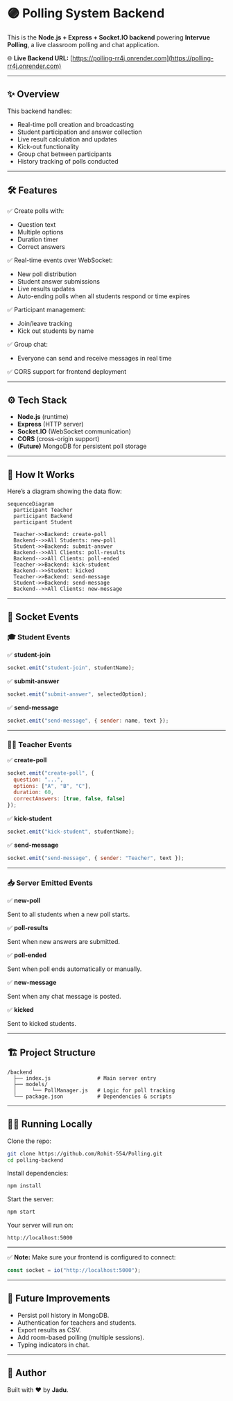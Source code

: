 # 🟣 Polling System Backend

This is the **Node.js + Express + Socket.IO backend** powering **Intervue Polling**, a live classroom polling and chat application.

🌐 **Live Backend URL:**
[https://polling-rr4j.onrender.com](https://polling-rr4j.onrender.com)

---

## ✨ Overview

This backend handles:

* Real-time poll creation and broadcasting
* Student participation and answer collection
* Live result calculation and updates
* Kick-out functionality
* Group chat between participants
* History tracking of polls conducted

---

## 🛠️ Features

✅ Create polls with:

* Question text
* Multiple options
* Duration timer
* Correct answers

✅ Real-time events over WebSocket:

* New poll distribution
* Student answer submissions
* Live results updates
* Auto-ending polls when all students respond or time expires

✅ Participant management:

* Join/leave tracking
* Kick out students by name

✅ Group chat:

* Everyone can send and receive messages in real time

✅ CORS support for frontend deployment

---

## ⚙️ Tech Stack

* **Node.js** (runtime)
* **Express** (HTTP server)
* **Socket.IO** (WebSocket communication)
* **CORS** (cross-origin support)
* **(Future)** MongoDB for persistent poll storage

---

## 🧩 How It Works

Here’s a diagram showing the data flow:

```mermaid
sequenceDiagram
  participant Teacher
  participant Backend
  participant Student

  Teacher->>Backend: create-poll
  Backend-->>All Students: new-poll
  Student->>Backend: submit-answer
  Backend-->>All Clients: poll-results
  Backend-->>All Clients: poll-ended
  Teacher->>Backend: kick-student
  Backend-->>Student: kicked
  Teacher->>Backend: send-message
  Student->>Backend: send-message
  Backend-->>All Clients: new-message
```

---

## 📡 Socket Events

### 🎓 Student Events

✅ **student-join**

```javascript
socket.emit("student-join", studentName);
```

✅ **submit-answer**

```javascript
socket.emit("submit-answer", selectedOption);
```

✅ **send-message**

```javascript
socket.emit("send-message", { sender: name, text });
```

---

### 👩‍🏫 Teacher Events

✅ **create-poll**

```javascript
socket.emit("create-poll", {
  question: "...",
  options: ["A", "B", "C"],
  duration: 60,
  correctAnswers: [true, false, false]
});
```

✅ **kick-student**

```javascript
socket.emit("kick-student", studentName);
```

✅ **send-message**

```javascript
socket.emit("send-message", { sender: "Teacher", text });
```

---

### 📥 Server Emitted Events

✅ **new-poll**

Sent to all students when a new poll starts.

✅ **poll-results**

Sent when new answers are submitted.

✅ **poll-ended**

Sent when poll ends automatically or manually.

✅ **new-message**

Sent when any chat message is posted.

✅ **kicked**

Sent to kicked students.

---

## 🏗️ Project Structure

```
/backend
  ├── index.js               # Main server entry
  ├── models/
  │     └── PollManager.js   # Logic for poll tracking
  └── package.json           # Dependencies & scripts
```

---

## 🏃‍♂️ Running Locally

Clone the repo:

```bash
git clone https://github.com/Rohit-554/Polling.git
cd polling-backend
```

Install dependencies:

```bash
npm install
```

Start the server:

```bash
npm start
```

Your server will run on:

```
http://localhost:5000
```

---

✅ **Note:**
Make sure your frontend is configured to connect:

```javascript
const socket = io("http://localhost:5000");
```

---


## 🚧 Future Improvements

* Persist poll history in MongoDB.
* Authentication for teachers and students.
* Export results as CSV.
* Add room-based polling (multiple sessions).
* Typing indicators in chat.

---

## 🙌 Author

Built with ❤️ by **Jadu**.
